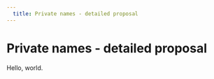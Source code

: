 ```yaml
---
  title: Private names - detailed proposal
---
```


# Private names - detailed proposal

Hello, world.

